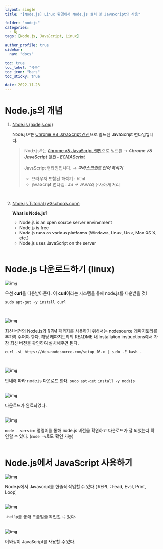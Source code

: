 ```yaml
---
layout: single
title: "[Node.js] Linux 환경에서 Node.js 설치 및 JavaScript의 사용"

folder: "nodejs"
categories:
  - Nj
tags: [Node.js, JavaScript, Linux]

author_profile: true
sidebar:
  nav: "docs"

toc: true
toc_label: "목록"
toc_icon: "bars"
toc_sticky: true

date: 2022-11-23
---
```


# Node.js의 개념

1. [Node.js (nodejs.org)](https://nodejs.org/en/)

   Node.js®는 [Chrome V8 JavaScript 엔진](https://v8.dev/)으로 빌드된 JavaScript 런타임입니다.

   > Node.js®는 [Chrome V8 JavaScript 엔진](https://v8.dev/)으로 빌드된 → _**Chrome V8 JavaScript 엔진 - ECMAScript**_  
   > <br />
   > JavaScript 런타임입니다. → _**자바스크립트 언어 해석기**_
   >
   > - 브라우저 포함된 해석기 : html
   > - javaScript 런타임 : JS → JAVA와 유사하게 처리

<br />

2. [Node.js Tutorial (w3schools.com)](https://www.w3schools.com/nodejs/default.asp)

   **What is Node.js?**

   - Node.js is an open source server environment
   - Node.js is free
   - Node.js runs on various platforms (Windows, Linux, Unix, Mac OS X, etc.)
   - Node.js uses JavaScript on the server  
     <br />

# Node.js 다운로드하기 (linux)

![img](https://blog.kakaocdn.net/dn/cAc9fw/btrHxUSjL4S/wAXNEDnj2SkzQLRGKm8em0/img.png)

우선 **curl**을 다운받아준다. 이 **curl**이라는 시스템을 통해 node.js를 다운받을 것!

```
sudo apt-get -y install curl
```

<br />

![img](https://blog.kakaocdn.net/dn/nxj8B/btrHAwwinkP/mKKPUz093LE4JSGTulq4zK/img.png)

최신 버전의 Node.js와 NPM 패키지를 사용하기 위해서는 nodesource 레파지토리를 추가해 주어야 한다. 해당 레파지토리의 README 내 Installation instructions에서 가장 최신 버전을 확인하여 설치해주면 된다.

`curl -sL https://deb.nodesource.com/setup_16.x | sudo -E bash -`

<br />

![img](https://blog.kakaocdn.net/dn/cXYmMU/btrHDcqnZ8M/HdofFYPhX5ym9bY0ZvrJKK/img.png)

안내에 따라 node.js 다운로드 한다. `sudo apt-get install -y nodejs`  
<br />

![img](https://blog.kakaocdn.net/dn/dskJRJ/btrHCx2NUIa/0SZxYuIAPL9kKSAcHYYdfk/img.png)

다운로드가 완료되었다.  
<br />

![img](https://blog.kakaocdn.net/dn/bp7WKz/btrHBzmj1O6/6lIiANW8Tmfo5a4uuLeWfK/img.png)

`node --version` 명령어를 통해 node.js 버전을 확인하고 다운로드가 잘 되었는지 확인할 수 있다. (`node -v`로도 확인 가능)  
<br />

# Node.js에서 JavaScript 사용하기

![img](https://blog.kakaocdn.net/dn/mlibP/btrHqEbnCJm/Zkl3XbYGhAKhtnJULLoowK/img.png)

Node.js에서 Javascript를 한줄씩 작업할 수 있다 ( REPL : Read, Eval, Print, Loop)  
<br />

![img](https://blog.kakaocdn.net/dn/owNHY/btrHvnHr8o4/MKTKKIRx66N4yDVadegKKK/img.png)

`.hellp`를 통해 도움말을 확인할 수 있다.  
<br />

![img](https://blog.kakaocdn.net/dn/cbSUgW/btrHxNd4dAt/7BrrhygIu3IMX2GaM7051k/img.png)

이와같이 JavaScript를 사용할 수 있다.
